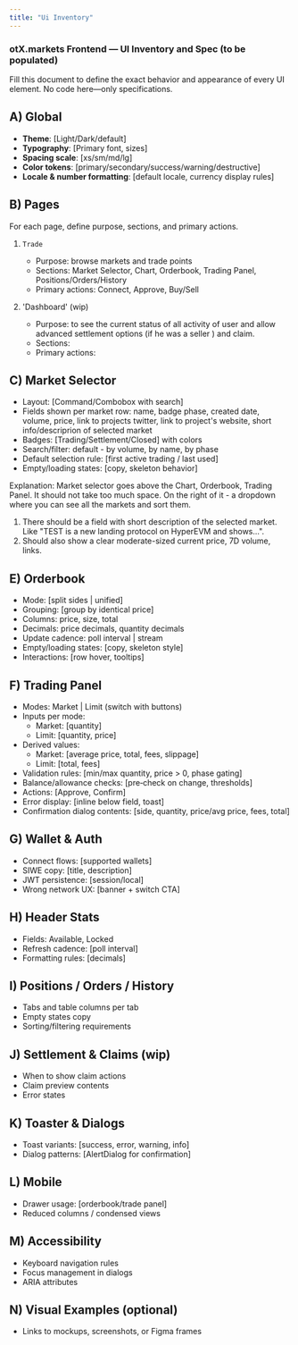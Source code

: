 ```yaml
---
title: "Ui Inventory"
---
```


### otX.markets Frontend — UI Inventory and Spec (to be populated)

Fill this document to define the exact behavior and appearance of every UI element. No code here—only specifications.

## A) Global
- **Theme**: [Light/Dark/default]
- **Typography**: [Primary font, sizes]
- **Spacing scale**: [xs/sm/md/lg]
- **Color tokens**: [primary/secondary/success/warning/destructive]
- **Locale & number formatting**: [default locale, currency display rules]

## B) Pages
For each page, define purpose, sections, and primary actions.

1. `Trade`
   - Purpose: browse markets and trade points
   - Sections: Market Selector, Chart, Orderbook, Trading Panel, Positions/Orders/History
   - Primary actions: Connect, Approve, Buy/Sell

2. 'Dashboard' (wip)
   - Purpose: to see the current status of all activity of user and allow advanced settlement options (if he was a seller ) and claim.
   - Sections:
   - Primary actions:

## C) Market Selector
- Layout: [Command/Combobox with search]
- Fields shown per market row: name, badge phase, created date, volume, price, link to projects twitter, link to project's website, short info/descriprion of selected market
- Badges: [Trading/Settlement/Closed] with colors
- Search/filter:  default - by volume, by name, by phase
- Default selection rule: [first active trading / last used]
- Empty/loading states: [copy, skeleton behavior]

Explanation: Market selector goes above the Chart, Orderbook, Trading Panel. It should not take too much space. 
On the right of it - a dropdown where you can see all the markets and sort them. 
1) There should be a field with short description of the selected market. Like "TEST is a new landing protocol on HyperEVM and shows...".  
2) Should also show a clear moderate-sized current price, 7D volume, links. 

## E) Orderbook
- Mode: [split sides | unified]
- Grouping: [group by identical price]
- Columns: price, size, total
- Decimals: price decimals, quantity decimals
- Update cadence: poll interval | stream
- Empty/loading states: [copy, skeleton style]
- Interactions: [row hover, tooltips]

## F) Trading Panel
- Modes: Market | Limit (switch with buttons)
- Inputs per mode:
  - Market: [quantity]
  - Limit: [quantity, price]
- Derived values:
  - Market: [average price, total, fees, slippage]
  - Limit: [total, fees]
- Validation rules: [min/max quantity, price > 0, phase gating]
- Balance/allowance checks: [pre‑check on change, thresholds]
- Actions: [Approve, Confirm]
- Error display: [inline below field, toast]
- Confirmation dialog contents: [side, quantity, price/avg price, fees, total]

## G) Wallet & Auth
- Connect flows: [supported wallets]
- SIWE copy: [title, description]
- JWT persistence: [session/local]
- Wrong network UX: [banner + switch CTA]

## H) Header Stats
- Fields: Available, Locked
- Refresh cadence: [poll interval]
- Formatting rules: [decimals]

## I) Positions / Orders / History
- Tabs and table columns per tab
- Empty states copy
- Sorting/filtering requirements

## J) Settlement & Claims (wip)
- When to show claim actions
- Claim preview contents
- Error states

## K) Toaster & Dialogs
- Toast variants: [success, error, warning, info]
- Dialog patterns: [AlertDialog for confirmation]

## L) Mobile
- Drawer usage: [orderbook/trade panel]
- Reduced columns / condensed views

## M) Accessibility
- Keyboard navigation rules
- Focus management in dialogs
- ARIA attributes

## N) Visual Examples (optional)
- Links to mockups, screenshots, or Figma frames


